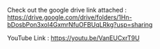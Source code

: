 Check out the google drive link attached : 
https://drive.google.com/drive/folders/1Hn-bDosbPon3xoI4GxmrNfuOFBUqLRkg?usp=sharing


YouTube Link : https://youtu.be/VanEUCxrT9U

